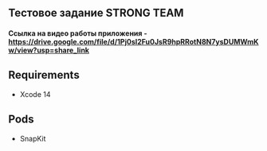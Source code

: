 ## Тестовое задание STRONG TEAM

#### Ссылка на видео работы приложения - https://drive.google.com/file/d/1Pj0sI2Fu0JsR9hpRRotN8N7ysDUMWmKw/view?usp=share_link

## Requirements
- Xcode 14

## Pods
- SnapKit


